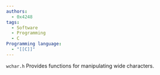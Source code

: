 ```yaml
---
authors:
  - 0x4248
tags:
  - Software
  - Programming
  - C
Programming language:
  - "[[C]]"
---
```

`wchar.h` Provides functions for manipulating wide characters.